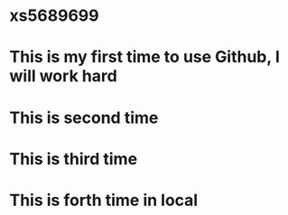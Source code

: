 # xs5689699
# This is my first time to use Github, I will work hard
# This is second time
# This is third time
# This is forth time in local
